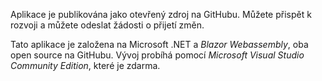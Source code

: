 ﻿Aplikace je publikována jako otevřený zdroj na GitHubu. Můžete přispět k rozvoji a můžete odeslat žádosti o přijetí změn.

Tato aplikace je založena na Microsoft .NET a *Blazor Webassembly*, oba open source na GitHubu.
Vývoj probíhá pomocí *Microsoft Visual Studio Community Edition*, které je zdarma.